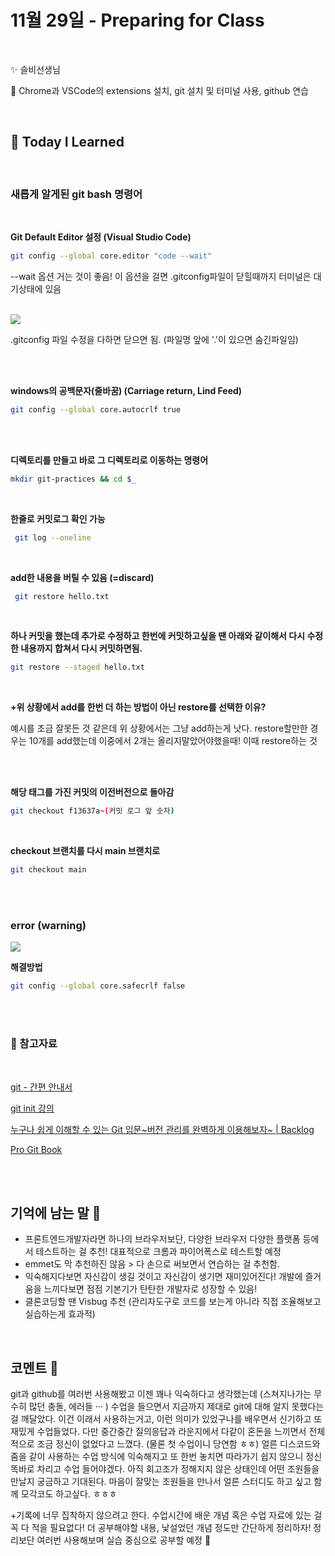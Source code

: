 # 11월 29일 - Preparing for Class

<br>

✨ 슬비선생님

📌 Chrome과 VSCode의 extensions 설치, git 설치 및 터미널 사용, github 연습

<br/>

## 📝 **Today I Learned**

<br/>

### 새롭게 알게된 git bash 명령어

<br/>

**Git Default Editor 설정 (Visual Studio Code)**

```bash
git config --global core.editor "code --wait"
```

--wait 옵션 거는 것이 좋음!
이 옵션을 걸면 .gitconfig파일이 닫힐때까지 터미널은 대기상태에 있음

<br/>

<img src="https://velog.velcdn.com/images/miiruuu/post/dc83eb74-0008-4dbe-8f6d-7cd489058be0/image.png">

.gitconfig 파일 수정을 다하면 닫으면 됨. (파일명 앞에 '.'이 있으면 숨긴파일임)

<br/>
<br/>

**windows의 공백문자(줄바꿈) (Carriage return, Lind Feed)**

```bash
git config --global core.autocrlf true
```

<br/>
<br/>

**디렉토리를 만들고 바로 그 디렉토리로 이동하는 명령어**

```bash
mkdir git-practices && cd $_
```

<br/>

**한줄로 커밋로그 확인 가능**

```bash
 git log --oneline
```

<br/>

**add한 내용을 버릴 수 있음 (=discard)**

```bash
 git restore hello.txt
```

<br/>

**하나 커밋을 했는데 추가로 수정하고 한번에 커밋하고싶을 땐
아래와 같이해서 다시 수정한 내용까지 합쳐서 다시 커밋하면됨.**

```bash
git restore --staged hello.txt
```

<br/>

**+위 상황에서 add를 한번 더 하는 방법이 아닌 restore를 선택한 이유?**

예시를 조금 잘못든 것 같은데 위 상황에서는 그냥 add하는게 낫다.
restore할만한 경우는 10개를 add했는데 이중에서 2개는 올리지말았어야했을때! 이때 restore하는 것

<br/>
<br/>

**해당 태그를 가진 커밋의 이전버전으로 돌아감**

```bash
git checkout f13637a~(커밋 로그 앞 숫자)
```

<br/>

**checkout 브랜치를 다시 main 브랜치로**

```bash
git checkout main
```

<br/>
<br/>

### error (warning)

<img src="https://velog.velcdn.com/images/miiruuu/post/d2cdbc8a-474c-421f-b40e-3e4090ff8394/image.png">

<br/>

**해결방법**

```bash
git config --global core.safecrlf false
```

<br/>
<br/>

### 🔖 참고자료

<br/>

[git - 간편 안내서](https://rogerdudler.github.io/git-guide/index.ko.html)

[git init 강의](https://www.youtube.com/watch?v=RSSk5ItbOl4)

[누구나 쉽게 이해할 수 있는 Git 입문~버전 관리를 완벽하게 이용해보자~ | Backlog](https://backlog.com/git-tutorial/kr/)

[Pro Git Book](https://git-scm.com/book/ko/v2)

<br/>
<br/>

## 기억에 남는 말 💬

- 프론트엔드개발자라면 하나의 브라우저보단, 다양한 브라우저 다양한 플랫폼 등에서 테스트하는 걸 추천!
  대표적으로 크롬과 파이어폭스로 테스트할 예정
- emmet도 막 추천하진 않음 > 다 손으로 써보면서 연습하는 걸 추천함.
- 익숙해지다보면 자신감이 생길 것이고 자신감이 생기면 재미있어진다! 개발에 즐거움을 느끼다보면 점점 기본기가 탄탄한 개발자로 성장할 수 있음!
- 클론코딩할 땐 Visbug 추천 (관리자도구로 코드를 보는게 아니라 직접 조율해보고 실습하는게 효과적)

<br/>

## 코멘트 🎈

git과 github를 여러번 사용해봤고 이젠 꽤나 익숙하다고 생각했는데 (스쳐지나가는 무수히 많던 충돌, 에러들 ··· ) 수업을 들으면서 지금까지 제대로 git에 대해 알지 못했다는 걸 깨달았다.
이건 이래서 사용하는거고, 이런 의미가 있었구나를 배우면서 신기하고 또 재밌게 수업들었다.
다만 중간중간 질의응답과 라운지에서 다같이 혼돈을 느끼면서 전체적으로 조금 정신이 없었다고 느꼈다. (물론 첫 수업이니 당연함 ㅎㅎ) 얼른 디스코드와 줌을 같이 사용하는 수업 방식에 익숙해지고 또 한번 놓치면 따라가기 쉽지 않으니 정신 똑바로 차리고 수업 들어야겠다.
아직 회고조가 정해지지 않은 상태인데 어떤 조원들을 만날지 궁금하고 기대된다. 마음이 잘맞는 조원들을 만나서 얼른 스터디도 하고 싶고 함께 모각코도 하고싶다. ㅎㅎㅎ

+기록에 너무 집착하지 않으려고 한다. 수업시간에 배운 개념 혹은 수업 자료에 있는 걸 꼭 다 적을 필요없다! 더 공부해야할 내용, 낯설었던 개념 정도만 간단하게 정리하자!
정리보단 여러번 사용해보며 실습 중심으로 공부할 예정 🤧

<br/>
